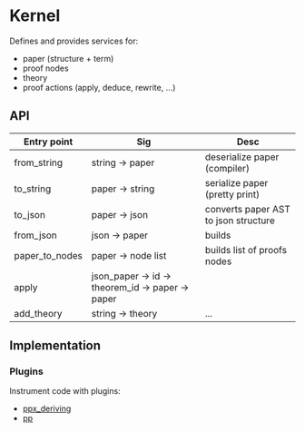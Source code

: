 # Kernel

Defines and provides services for:
* paper (structure + term)
* proof nodes 
* theory
* proof actions (apply, deduce, rewrite, ...)
  

## API

| Entry point | Sig | Desc |
| -- | -- | -- |
| from_string | string -> paper | deserialize paper (compiler) |
| to_string | paper -> string | serialize paper (pretty print) |
| to_json | paper -> json | converts paper AST to json structure |
| from_json | json -> paper | builds |
| paper_to_nodes | paper -> node list | builds list of proofs nodes |
| apply | json_paper -> id -> theorem_id -> paper -> paper |
| add_theory | string -> theory | ... | 

## Implementation

### Plugins
Instrument code with plugins:
* [ppx_deriving](https://github.com/ocaml-ppx/ppx_deriving)
* [pp](https://github.com/ocaml-dune/pp)
  
